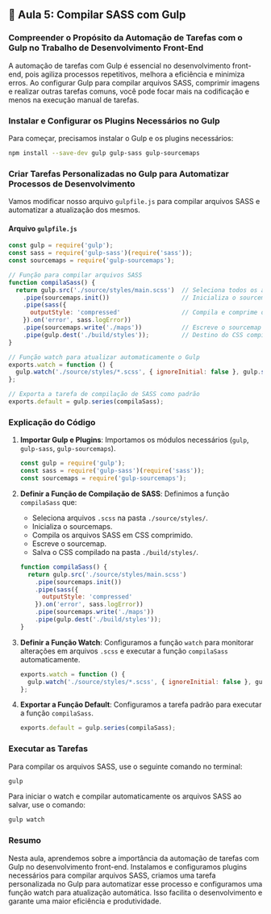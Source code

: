 ## 📝 Aula 5: Compilar SASS com Gulp

### Compreender o Propósito da Automação de Tarefas com o Gulp no Trabalho de Desenvolvimento Front-End

A automação de tarefas com Gulp é essencial no desenvolvimento front-end, pois agiliza processos repetitivos, melhora a eficiência e minimiza erros. Ao configurar Gulp para compilar arquivos SASS, comprimir imagens e realizar outras tarefas comuns, você pode focar mais na codificação e menos na execução manual de tarefas.

### Instalar e Configurar os Plugins Necessários no Gulp

Para começar, precisamos instalar o Gulp e os plugins necessários:

```bash
npm install --save-dev gulp gulp-sass gulp-sourcemaps
```

### Criar Tarefas Personalizadas no Gulp para Automatizar Processos de Desenvolvimento

Vamos modificar nosso arquivo `gulpfile.js` para compilar arquivos SASS e automatizar a atualização dos mesmos.

#### Arquivo `gulpfile.js`

```javascript
const gulp = require('gulp');
const sass = require('gulp-sass')(require('sass'));
const sourcemaps = require('gulp-sourcemaps');

// Função para compilar arquivos SASS
function compilaSass() {
  return gulp.src('./source/styles/main.scss')  // Seleciona todos os arquivos .scss
    .pipe(sourcemaps.init())                    // Inicializa o sourcemaps
    .pipe(sass({
      outputStyle: 'compressed'                 // Compila e comprime o CSS
    }).on('error', sass.logError))
    .pipe(sourcemaps.write('./maps'))           // Escreve o sourcemap
    .pipe(gulp.dest('./build/styles'));         // Destino do CSS compilado
}

// Função watch para atualizar automaticamente o Gulp
exports.watch = function () {
  gulp.watch('./source/styles/*.scss', { ignoreInitial: false }, gulp.series(compilaSass));
};

// Exporta a tarefa de compilação de SASS como padrão
exports.default = gulp.series(compilaSass);
```

### Explicação do Código

1. **Importar Gulp e Plugins**: Importamos os módulos necessários (`gulp`, `gulp-sass`, `gulp-sourcemaps`).

   ```javascript
   const gulp = require('gulp');
   const sass = require('gulp-sass')(require('sass'));
   const sourcemaps = require('gulp-sourcemaps');
   ```

2. **Definir a Função de Compilação de SASS**: Definimos a função `compilaSass` que:
   - Seleciona arquivos `.scss` na pasta `./source/styles/`.
   - Inicializa o sourcemaps.
   - Compila os arquivos SASS em CSS comprimido.
   - Escreve o sourcemap.
   - Salva o CSS compilado na pasta `./build/styles/`.

   ```javascript
   function compilaSass() {
     return gulp.src('./source/styles/main.scss')
       .pipe(sourcemaps.init())
       .pipe(sass({
         outputStyle: 'compressed'
       }).on('error', sass.logError))
       .pipe(sourcemaps.write('./maps'))
       .pipe(gulp.dest('./build/styles'));
   }
   ```

3. **Definir a Função Watch**: Configuramos a função `watch` para monitorar alterações em arquivos `.scss` e executar a função `compilaSass` automaticamente.

   ```javascript
   exports.watch = function () {
     gulp.watch('./source/styles/*.scss', { ignoreInitial: false }, gulp.series(compilaSass));
   };
   ```

4. **Exportar a Função Default**: Configuramos a tarefa padrão para executar a função `compilaSass`.

   ```javascript
   exports.default = gulp.series(compilaSass);
   ```

### Executar as Tarefas

Para compilar os arquivos SASS, use o seguinte comando no terminal:

```bash
gulp
```

Para iniciar o watch e compilar automaticamente os arquivos SASS ao salvar, use o comando:

```bash
gulp watch
```

### Resumo

Nesta aula, aprendemos sobre a importância da automação de tarefas com Gulp no desenvolvimento front-end. Instalamos e configuramos plugins necessários para compilar arquivos SASS, criamos uma tarefa personalizada no Gulp para automatizar esse processo e configuramos uma função watch para atualização automática. Isso facilita o desenvolvimento e garante uma maior eficiência e produtividade.